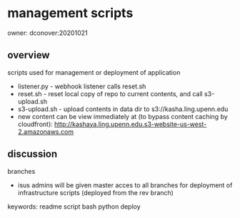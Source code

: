 # management scripts 
owner: dconover:20201021   


## overview
scripts used for management or deployment of application
  - listener.py - webhook listener calls reset.sh
  - reset.sh - reset local copy of repo to current contents, and call s3-upload.sh
  - s3-upload.sh - upload contents in data dir to s3://kasha.ling.upenn.edu
  - new content can be view immediately at (to bypass content caching by cloudfront):
    http://kashaya.ling.upenn.edu.s3-website-us-west-2.amazonaws.com 


## discussion
branches
  - isus admins will be given master acces to all branches for deployment of infrastructure scripts
    (deployed from the rev branch)


keywords: readme script bash python deploy
